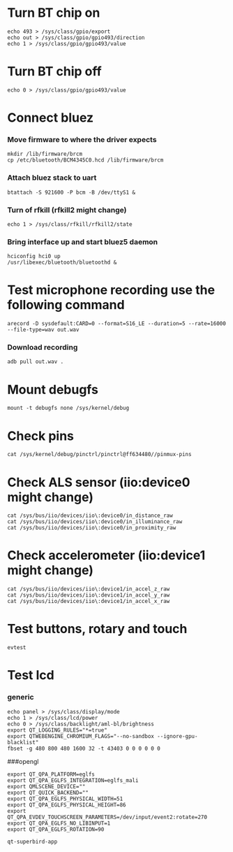 # Turn BT chip on
```
echo 493 > /sys/class/gpio/export
echo out > /sys/class/gpio/gpio493/direction
echo 1 > /sys/class/gpio/gpio493/value
```

# Turn BT chip off
```
echo 0 > /sys/class/gpio/gpio493/value
```

# Connect bluez

### Move firmware to where the driver expects
```
mkdir /lib/firmware/brcm
cp /etc/bluetooth/BCM4345C0.hcd /lib/firmware/brcm
```
### Attach bluez stack to uart
```
btattach -S 921600 -P bcm -B /dev/ttyS1 &
```
### Turn of rfkill (rfkill2 might change)
```
echo 1 > /sys/class/rfkill/rfkill2/state
```
### Bring interface up and start bluez5 daemon
```
hciconfig hci0 up
/usr/libexec/bluetooth/bluetoothd &
```

# Test microphone recording use the following command
```
arecord -D sysdefault:CARD=0 --format=S16_LE --duration=5 --rate=16000 --file-type=wav out.wav
```
### Download recording
```
adb pull out.wav .
```

# Mount debugfs
```
mount -t debugfs none /sys/kernel/debug
```
# Check pins
```
cat /sys/kernel/debug/pinctrl/pinctrl@ff634480//pinmux-pins
```

# Check ALS sensor (iio\:device0 might change)
```
cat /sys/bus/iio/devices/iio\:device0/in_distance_raw
cat /sys/bus/iio/devices/iio\:device0/in_illuminance_raw
cat /sys/bus/iio/devices/iio\:device0/in_proximity_raw
```
# Check accelerometer (iio\:device1 might change)
```
cat /sys/bus/iio/devices/iio\:device1/in_accel_z_raw
cat /sys/bus/iio/devices/iio\:device1/in_accel_y_raw
cat /sys/bus/iio/devices/iio\:device1/in_accel_x_raw
```
# Test buttons, rotary and touch
```
evtest
```
# Test lcd

### generic
```
echo panel > /sys/class/display/mode
echo 1 > /sys/class/lcd/power
echo 0 > /sys/class/backlight/aml-bl/brightness
export QT_LOGGING_RULES="*=true"
export QTWEBENGINE_CHROMIUM_FLAGS="--no-sandbox --ignore-gpu-blacklist"
fbset -g 480 800 480 1600 32 -t 43403 0 0 0 0 0 0
```
###opengl
```
export QT_QPA_PLATFORM=eglfs
export QT_QPA_EGLFS_INTEGRATION=eglfs_mali
export QMLSCENE_DEVICE=""
export QT_QUICK_BACKEND=""
export QT_QPA_EGLFS_PHYSICAL_WIDTH=51
export QT_QPA_EGLFS_PHYSICAL_HEIGHT=86
export QT_QPA_EVDEV_TOUCHSCREEN_PARAMETERS=/dev/input/event2:rotate=270
export QT_QPA_EGLFS_NO_LIBINPUT=1
export QT_QPA_EGLFS_ROTATION=90

qt-superbird-app
```
